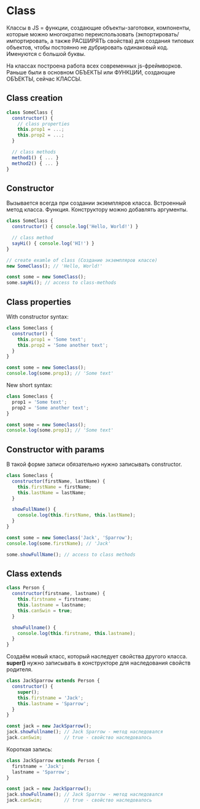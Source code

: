 # Class

Классы в JS = функции, создающие объекты-заготовки, компоненты, которые можно многократно переиспользовать (экпортировать/импортировать, а также РАСШИРЯТЬ свойства) для создания типовых объектов, чтобы постоянно не дубрировать одинаковый код. Именуются с большой буквы.

На классах построена работа всех современных js-фреймворков. Раньше были в основном ОБЪЕКТЫ или ФУНКЦИИ, создающие ОБЪЕКТЫ, сейчас КЛАССЫ.

## Class creation

```js
class SomeClass {
  constructor() {
    // class properties
    this.prop1 = ...;
    this.prop2 = ...;
  }

  // class methods
  method1() { ... }
  method2() { ... }
}
```

## Constructor

Вызывается всегда при создании экземпляров класса. Встроенный метод класса. Функция. Конструктору можно добавлять аргументы.

```js
class SomeClass {
  constructor() { console.log('Hello, World!') }

  // class method
  sayHi() { console.log('HI!') }
}

// create examle of class (Создание экземпляров классе)
new SomeClass(); // 'Hello, World!'

const some = new SomeClass();
some.sayHi(); // access to class-methods
```

## Class properties

With constructor syntax:

```js
class Someclass {
  constructor() {
    this.prop1 = 'Some text';
    this.prop2 = 'Some another text';
  }
}

const some = new Someclass();
console.log(some.prop1); // 'Some text'
```

New short syntax:

```js
class Someclass {
  prop1 = 'Some text';
  prop2 = 'Some another text';
}

const some = new Someclass();
console.log(some.prop1); // 'Some text'
```

## Constructor with params

В такой форме записи обязательно нужно записывать constructor.

```js
class Someclass {
  constructor(firstName, lastName) {
    this.firstName = firstName;
    this.lastName = lastName;
  }

  showFullName() {
    console.log(this.firstName, this.lastName);
  }
}

const some = new Someclass('Jack', 'Sparrow');
console.log(some.firstName); // 'Jack'

some.showFullName(); // access to class methods
```

## Class extends

```js
class Person {
  constructor(firstname, lastname) {
    this.firstname = firstname;
    this.lastname = lastname;
    this.canSwin = true;
  }

  showFullname() {
    console.log(this.firstname, this.lastname);
  }
}
```

Cоздаём новый класс, который наследует свойства другого класса. **super()** нужно записывать в конструкторе для наследования свойств родителя.

```js
class JackSparrow extends Person {
  constructor() {
    super();
    this.firstname = 'Jack';
    this.lastname = 'Sparrow';
  }
}
```

```js
const jack = new JackSparrow();
jack.showFullname(); // Jack Sparrow - метод наследовался
jack.canSwim;        // true - свойство наследовалось
```

Короткая запись:

```js
class JackSparrow extends Person {
  firstname = 'Jack';
  lastname = 'Sparrow';
}

const jack = new JackSparrow();
jack.showFullname(); // Jack Sparrow - метод наследовался
jack.canSwim;        // true - свойство наследовалось
```
